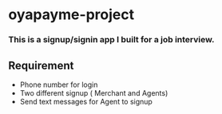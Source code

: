 # oyapayme-project


### This is a signup/signin app I built for a job interview. 
## Requirement 

* Phone number for login 
* Two different signup ( Merchant and Agents) 
* Send text messages for Agent to signup 
